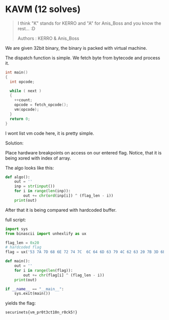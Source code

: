 # KAVM (12 solves)

>I think "K" stands for KERRO and "A" for Anis_Boss and you know the rest... :D 
>
>Authors : KERRO & Anis_Boss



We are given 32bit binary, the binary is packed with virtual machine. 

The dispatch function is simple. We fetch byte from bytecode and process it.

```c++
int main()
{
  int opcode;

  while ( next )
  {
    ++count;
    opcode = fetch_opcode();
    vm(opcode);
  }
  return 0;
}
```

I wont list vm code here, it is pretty simple.

Solution:

Place hardware breakpoints on access on our entered flag. Notice, that it is being xored with index of array.

The algo looks like this:

```python
def algo():
    out = ''
    inp = str(input())
    for i in range(len(inp)):
        out += chr(ord(inp[i]) ^ (flag_len - i))
    print(out)
```

After that it is being compared with hardcoded buffer.

full script:

```python
import sys
from binascii import unhexlify as ux

flag_len = 0x20
# hardcoded flag
flag = ux('53 7A 7D 68 6E 72 74 7C  6C 64 6D 63 79 4C 62 63 20 7B 3D 6E 78 3A 3A 67  57 75 36 66 6F 36 23 7C'.replace(' ', ''))

def main():
    out = ''
    for i in range(len(flag)):
        out += chr(flag[i] ^ (flag_len - i))
    print(out)

if __name__ == "__main__":
    sys.exit(main())
```

yields the flag:

`securinets{vm_pr0t3ct10n_r0ck5!}`